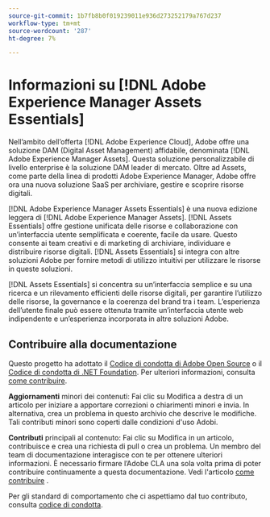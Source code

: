 ```yaml
---
source-git-commit: 1b7fb8b0f019239011e936d273252179a767d237
workflow-type: tm+mt
source-wordcount: '287'
ht-degree: 7%

---
```

# Informazioni su [!DNL Adobe Experience Manager Assets Essentials]

Nell’ambito dell’offerta [!DNL Adobe Experience Cloud], Adobe offre una soluzione DAM (Digital Asset Management) affidabile, denominata [!DNL Adobe Experience Manager Assets]. Questa soluzione personalizzabile di livello enterprise è la soluzione DAM leader di mercato. Oltre ad Assets, come parte della linea di prodotti Adobe Experience Manager, Adobe offre ora una nuova soluzione SaaS per archiviare, gestire e scoprire risorse digitali.

[!DNL Adobe Experience Manager Assets Essentials] è una nuova edizione leggera di  [!DNL Adobe Experience Manager Assets]. [!DNL Assets Essentials] offre gestione unificata delle risorse e collaborazione con un’interfaccia utente semplificata e coerente, facile da usare. Questo consente ai team creativi e di marketing di archiviare, individuare e distribuire risorse digitali. [!DNL Assets Essentials] si integra con altre soluzioni Adobe per fornire metodi di utilizzo intuitivi per utilizzare le risorse in queste soluzioni.

[!DNL Assets Essentials] si concentra su un’interfaccia semplice e su una ricerca e un rilevamento efficienti delle risorse digitali, per garantire l’utilizzo delle risorse, la governance e la coerenza del brand tra i team. L’esperienza dell’utente finale può essere ottenuta tramite un’interfaccia utente web indipendente e un’esperienza incorporata in altre soluzioni Adobe.

## Contribuire alla documentazione

Questo progetto ha adottato il [Codice di condotta di Adobe Open Source](code-of-conduct.md) o il [Codice di condotta di .NET Foundation](https://dotnetfoundation.org/code-of-conduct). Per ulteriori informazioni, consulta [come contribuire](contributing.md).

**Aggiornamenti** minori dei contenuti: Fai clic su Modifica a destra di un articolo per iniziare a apportare correzioni o chiarimenti minori e invia. In alternativa, crea un problema in questo archivio che descrive le modifiche. Tali contributi minori sono coperti dalle condizioni d&#39;uso Adobi.

**Contributi** principali al contenuto: Fai clic su Modifica in un articolo, contribuisce e crea una richiesta di pull o crea un problema. Un membro del team di documentazione interagisce con te per ottenere ulteriori informazioni. È necessario firmare l’Adobe CLA una sola volta prima di poter contribuire continuamente a questa documentazione. Vedi l&#39;articolo [come contribuire](contributing.md) .

Per gli standard di comportamento che ci aspettiamo dal tuo contributo, consulta [codice di condotta](code-of-conduct.md).
